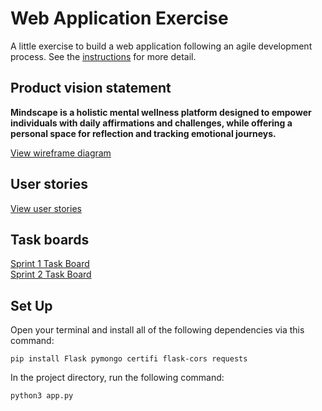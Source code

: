 # Web Application Exercise

A little exercise to build a web application following an agile development process. See the [instructions](instructions.md) for more detail.

## Product vision statement

<b> Mindscape is a holistic mental wellness platform designed to empower individuals with daily affirmations and challenges, while offering a personal space for reflection and tracking emotional journeys. </b>

[View wireframe diagram](images/mindscape_wireframes.png)

## User stories

[View user stories](https://github.com/software-students-fall2023/2-web-app-exercise-array-of-sunshine/issues)
## Task boards
[Sprint 1 Task Board](https://github.com/orgs/software-students-fall2023/projects/32) <br>
[Sprint 2 Task Board](https://github.com/orgs/software-students-fall2023/projects/33)

## Set Up 
Open your terminal and install all of the following dependencies via this command:
```
pip install Flask pymongo certifi flask-cors requests

```

In the project directory, run the following command: 
```
python3 app.py 
```
